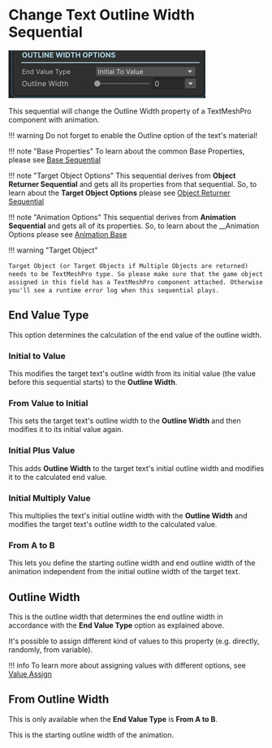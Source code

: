 # Change Text Outline Width Sequential

![Outline Width](../../img/sequential_textoutlinewidth.jpg)

This sequential will change the Outline Width property of a TextMeshPro component with animation.


!!! warning
    Do not forget to enable the Outline option of the text's material!

!!! note "Base Properties"
    To learn about the common Base Properties, please see [Base Sequential](../sequential_base.md)

!!! note "Target Object Options"
    This sequential derives from __Object Returner Sequential__ and gets all its properties from that sequential. So, to learn about the __Target Object Options__ please see [Object Returner Sequential](../sequentialobjectreturner/index.md)

!!! note "Animation Options"
    This sequential derives from __Animation Sequential__ and gets all of its properties. So, to learn about the __Animation Options please see [Animation Base](../animationsequentials/index.md)

!!! warning "Target Object"
 
    Target Object (or Target Objects if Multiple Objects are returned) needs to be TextMeshPro type. So please make sure that the game object assigned in this field has a TextMeshPro component attached. Otherwise you'll see a runtime error log when this sequential plays.

## End Value Type

This option determines the calculation of the end value of the outline width.

### Initial to Value

This modifies the target text's outline width from its initial value (the value before this sequential starts) to the __Outline Width__.


### From Value to Initial

This sets the target text's outline width to the __Outline Width__ and then modifies it to its initial value again.

### Initial Plus Value

This adds __Outline Width__ to the target text's initial outline width and modifies it to the calculated end value.


### Initial Multiply Value

This multiplies the text's initial outline width with the __Outline Width__ and modifies the target text's outline width to the calculated value.

### From A to B

This lets you define the starting outline width and end outline width of the animation independent from the initial outline width of the target text.


## Outline Width

This is the outline width that determines the end outline width in accordance with the __End Value Type__ option as explained above.

It's possible to assign different kind of values to this property (e.g. directly, randomly, from variable).


!!! info
    To learn more about assigning values with different options, see [Value Assign](../../valueassign.md)
 

## From Outline Width

This is only available when the __End Value Type__ is __From A to B__.

This is the starting outline width of the animation.

